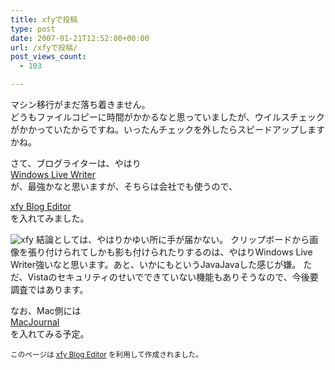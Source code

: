 ```yaml
---
title: xfyで投稿
type: post
date: 2007-01-21T12:52:00+00:00
url: /xfyで投稿/
post_views_count:
  - 103

---
```

マシン移行がまだ落ち着きません。  
どうもファイルコピーに時間がかかるなと思っていましたが、ウイルスチェックがかかっていたからですね。いったんチェックを外したらスピードアップしますかね。

さて、ブログライターは、やはり  
<a href="http://windowslivewriter.spaces.live.com/" target="_blank">Windows Live Writer</a>  
が、最強かなと思いますが、そちらは会社でも使うので、  
  
[xfy Blog Editor][1]  
を入れてみました。

<img style="" alt="xfy" src="https://i1.wp.com/jqinglong.html.xdomain.jp/bimg/konnokiyotaka200701211321443.JPG" data-recalc-dims="1" />  
結論としては、やはりかゆい所に手が届かない。  
クリップボードから画像を張り付けられてしかも影も付けられたりするのは、やはりWindows Live Writer強いなと思います。あと、いかにもというJavaJavaした感じが嫌。  
ただ、Vistaのセキュリティのせいでできていない機能もありそうなので、今後要調査ではあります。

なお、Mac側には  
<a target="_blank" href="http://danschimpf.blogspot.com/">MacJournal</a>  
を入れてみる予定。

<small>このページは <a href="http://www.xfy.com/jp/personal/blog/">xfy Blog Editor</a> を利用して作成されました。</small>

 [1]: http://www.xfy.com/jp/personal/blog/index.html